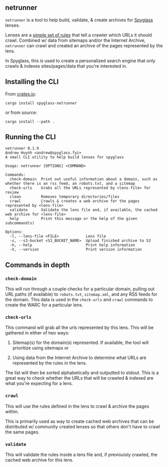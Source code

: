 ## netrunner

`netrunner` is a tool to help build, validate, & create archives for
[Spyglass][spyglass-link] lenses.

Lenses are a [simple set of rules][lens-docs] that tell a crawler which URLs it
should crawl. Combined w/ data from sitemaps and/or the Internet Archive, `netrunner`
can crawl and created an archive of the pages represented by the lens.

In Spyglass, this is used to create a personalized search engine that only crawls
& indexes sites/pages/data that you're interested in.

[spyglass-link]: https://github.com/a5huynh/spyglass
[lens-docs]: https://docs.spyglass.fyi/usage/lenses/index.html

## Installing the CLI

From [crates.io](https://crates.io/crates/spyglass-netrunner):
```
cargo install spyglass-netrunner
```

or from source:
```
cargo install --path .
```


## Running the CLI

```
netrunner 0.1.9
Andrew Huynh <andrew@spyglass.fyi>
A small CLI utility to help build lenses for spyglass

Usage: netrunner [OPTIONS] <COMMAND>

Commands:
  check-domain  Print out useful information about a domain, such as whether there is an rss feed, an robots.txt, and a sitemap
  check-urls    Grabs all the URLs represented by <lens-file> for review
  clean         Removes temporary directories/files
  crawl         Crawls & creates a web archive for the pages represented by <lens-file>
  validate      Validate the lens file and, if available, the cached web archive for <lens-file>
  help          Print this message or the help of the given subcommand(s)

Options:
  -l, --lens-file <FILE>            Lens file
  -s, --s3-bucket <S3_BUCKET_NAME>  Upload finished archive to S3
  -h, --help                        Print help information
  -V, --version                     Print version information
```


## Commands in depth

### `check-domain`
This will run through a couple checks for a particular domain, pulling out URL paths
(if available) to `robots.txt`, `sitemap.xml`, and any RSS feeds for the domain. This
data is used in the `check-urls` and `crawl` commands to create the WARC for a particular
lens.

### `check-urls`
This command will grab all the urls represented by this lens. This will be gathered
in either of two ways:

1. Sitemap(s) for the domain(s) represented. If available, the tool will prioritize
using sitemaps or

2. Using data from the Internet Archive to determine what URLs are represented by
the rules in the lens.

The list will then be sorted alphabetically and outputted to stdout. This is a great
way to check whether the URLs that will be crawled & indexed are what you're expecting
for a lens.


### `crawl`
This will use the rules defined in the lens to crawl & archive the pages within.

This is primarily used as way to create cached web archives that can be distributed w/
community created lenses so that others don't have to crawl the same pages.


### `validate`
This will validate the rules inside a lens file and, if previouisly crawled, the
cached web archive for this lens.